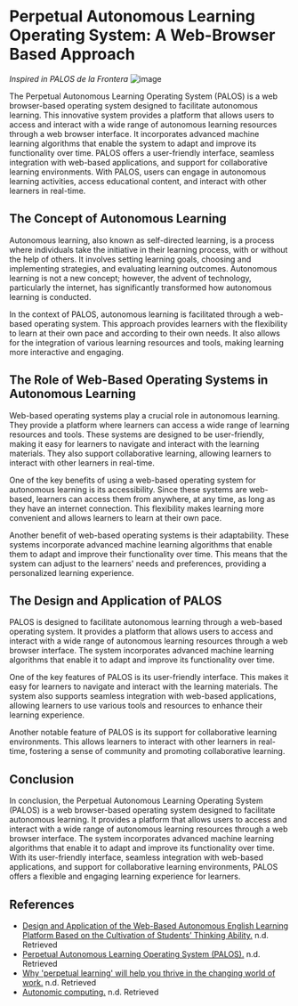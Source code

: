 # Perpetual Autonomous Learning Operating System: A Web-Browser Based Approach 
*Inspired in PALOS de la Frontera*
![image](https://github.com/notvicent3/PALOS/assets/132854638/d696496e-b097-40fc-9712-61d415a85578)


The Perpetual Autonomous Learning Operating System (PALOS) is a web browser-based operating system designed to facilitate autonomous learning. This innovative system provides a platform that allows users to access and interact with a wide range of autonomous learning resources through a web browser interface. It incorporates advanced machine learning algorithms that enable the system to adapt and improve its functionality over time. PALOS offers a user-friendly interface, seamless integration with web-based applications, and support for collaborative learning environments. With PALOS, users can engage in autonomous learning activities, access educational content, and interact with other learners in real-time.

## The Concept of Autonomous Learning 

Autonomous learning, also known as self-directed learning, is a process where individuals take the initiative in their learning process, with or without the help of others. It involves setting learning goals, choosing and implementing strategies, and evaluating learning outcomes. Autonomous learning is not a new concept; however, the advent of technology, particularly the internet, has significantly transformed how autonomous learning is conducted.

In the context of PALOS, autonomous learning is facilitated through a web-based operating system. This approach provides learners with the flexibility to learn at their own pace and according to their own needs. It also allows for the integration of various learning resources and tools, making learning more interactive and engaging.

## The Role of Web-Based Operating Systems in Autonomous Learning 

Web-based operating systems play a crucial role in autonomous learning. They provide a platform where learners can access a wide range of learning resources and tools. These systems are designed to be user-friendly, making it easy for learners to navigate and interact with the learning materials. They also support collaborative learning, allowing learners to interact with other learners in real-time.

One of the key benefits of using a web-based operating system for autonomous learning is its accessibility. Since these systems are web-based, learners can access them from anywhere, at any time, as long as they have an internet connection. This flexibility makes learning more convenient and allows learners to learn at their own pace.

Another benefit of web-based operating systems is their adaptability. These systems incorporate advanced machine learning algorithms that enable them to adapt and improve their functionality over time. This means that the system can adjust to the learners' needs and preferences, providing a personalized learning experience.

## The Design and Application of PALOS 

PALOS is designed to facilitate autonomous learning through a web-based operating system. It provides a platform that allows users to access and interact with a wide range of autonomous learning resources through a web browser interface. The system incorporates advanced machine learning algorithms that enable it to adapt and improve its functionality over time.

One of the key features of PALOS is its user-friendly interface. This makes it easy for learners to navigate and interact with the learning materials. The system also supports seamless integration with web-based applications, allowing learners to use various tools and resources to enhance their learning experience.

Another notable feature of PALOS is its support for collaborative learning environments. This allows learners to interact with other learners in real-time, fostering a sense of community and promoting collaborative learning.

## Conclusion 

In conclusion, the Perpetual Autonomous Learning Operating System (PALOS) is a web browser-based operating system designed to facilitate autonomous learning. It provides a platform that allows users to access and interact with a wide range of autonomous learning resources through a web browser interface. The system incorporates advanced machine learning algorithms that enable it to adapt and improve its functionality over time. With its user-friendly interface, seamless integration with web-based applications, and support for collaborative learning environments, PALOS offers a flexible and engaging learning experience for learners.

## References 

- [Design and Application of the Web-Based Autonomous English Learning Platform Based on the Cultivation of Students’ Thinking Ability.](https://link.springer.com/chapter/10.1007/978-981-15-3250-4_188) n.d. Retrieved 
- [Perpetual Autonomous Learning Operating System (PALOS).](https://ieeexplore.ieee.org/document/1503138/) n.d. Retrieved 
- [Why 'perpetual learning' will help you thrive in the changing world of work.](https://www.weforum.org/agenda/2019/03/continuous-learning-changing-world-work/) n.d. Retrieved
- [Autonomic computing.](https://en.wikipedia.org/wiki/Autonomic_computing) n.d. Retrieved
